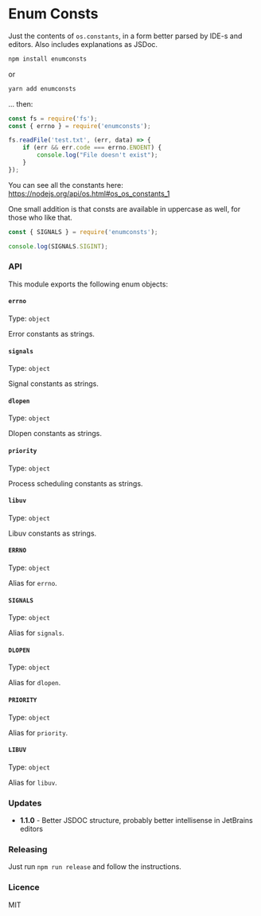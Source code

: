 # Enum Consts

Just the contents of `os.constants`, in a form better parsed by IDE-s and editors. Also includes explanations as JSDoc.

```bash
npm install enumconsts
```
or 
```bash
yarn add enumconsts
```

... then:

```javascript
const fs = require('fs');
const { errno } = require('enumconsts');

fs.readFile('test.txt', (err, data) => {
	if (err && err.code === errno.ENOENT) {
		console.log("File doesn't exist");
	}
});

```

You can see all the constants here: <https://nodejs.org/api/os.html#os_os_constants_1>

One small addition is that consts are available in uppercase as well, for those who like that.

```javascript
const { SIGNALS } = require('enumconsts');

console.log(SIGNALS.SIGINT);
```

### API

This module exports the following enum objects:

#### `errno`
Type: `object`

Error constants as strings.

#### `signals`
Type: `object`

Signal constants as strings.

#### `dlopen`
Type: `object`

Dlopen constants as strings.

#### `priority`
Type: `object`

Process scheduling constants as strings.

#### `libuv`
Type: `object`

Libuv constants as strings.

#### `ERRNO`
Type: `object`

Alias for `errno`.

#### `SIGNALS`
Type: `object`

Alias for `signals`.

#### `DLOPEN`
Type: `object`

Alias for `dlopen`.

#### `PRIORITY`
Type: `object`

Alias for `priority`.

#### `LIBUV`
Type: `object`

Alias for `libuv`.

### Updates

- **1.1.0** - Better JSDOC structure, probably better intellisense in JetBrains editors

### Releasing

Just run `npm run release` and follow the instructions.

### Licence

MIT